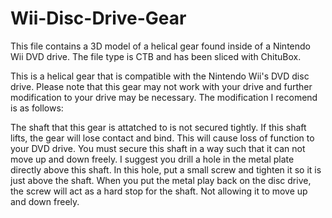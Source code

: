 # Wii-Disc-Drive-Gear

This file contains a 3D model of a helical gear found inside of a Nintendo Wii DVD drive. The file type is CTB and has been sliced with ChituBox.  

This is a helical gear that is compatible with the Nintendo Wii's DVD disc drive. 
Please note that this gear may not work with your drive and further modification to your drive may be necessary. 
The modification I recomend is as follows:

The shaft that this gear is attatched to is not secured tightly. 
If this shaft lifts, the gear will lose contact and bind. 
This will cause loss of function to your DVD drive. 
You must secure this shaft in a way such that it can not move up and down freely.
I suggest you drill a hole in the metal plate directly above this shaft.
In this hole, put a small screw and tighten it so it is just above the shaft.
When you put the metal play back on the disc drive, the screw will act as a hard stop for the shaft.
Not allowing it to move up and down freely.

